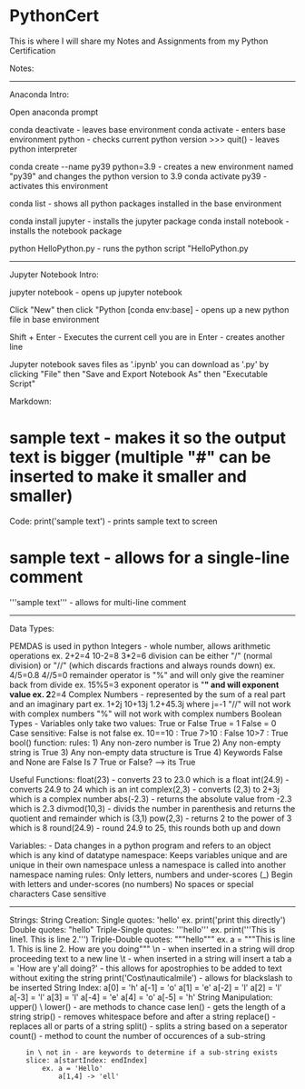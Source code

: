 # PythonCert
This is where I will share my Notes and Assignments from my Python Certification

Notes:

--------------------------------------------------------------------------------------------------

Anaconda Intro:

Open anaconda prompt

conda deactivate - leaves base environment
conda activate   - enters base environment
python           - checks current python version
	>>> quit()   - leaves python interpreter

conda create --name py39 python=3.9  - creates a new environment named "py39" and changes the python version to 3.9
	conda activate py39 - activates this environment

conda list - shows all python packages installed in the base environment

conda install jupyter - installs the jupyter package
conda install notebook - installs the notebook package

python HelloPython.py - runs the python script "HelloPython.py


----------------------------------------------------------------------------------------------------

Jupyter Notebook Intro:

jupyter notebook - opens up jupyter notebook

Click "New" then click "Python [conda env:base] - opens up a new python file in base environment

Shift + Enter - Executes the current cell you are in
Enter  - creates another line

Jupyter notebook saves files as '.ipynb' you can download as '.py' by clicking "File" then "Save and Export Notebook As" then "Executable Script"

Markdown:
# sample text - makes it so the output text is bigger (multiple "#" can be inserted to make it smaller and smaller)

Code:
print('sample text') - prints sample text to screen
# sample text - allows for a single-line comment
'''sample 
text''' - allows for multi-line comment

----------------------------------------------------------------------------------------------------
Data Types:

PEMDAS is used in python
Integers - whole number, allows arithmetic operations
	ex. 2+2=4  10-2=8 3*2=6
	division can be either "/" (normal division) or "//" (which discards fractions and always rounds down)
	ex. 4/5=0.8  4//5=0
	remainder operator is "%" and will only give the reaminer back from divide
	ex. 15%5=3
	exponent operator is "**" and will exponent value
	ex. 2**2=4
Complex Numbers - represented by the sum of a real part and an imaginary part
	ex. 1+2j  10+13j  1.2+45.3j   where    j=-1
	"//" will not work with complex numbers
	"%" will not work with complex numbers
Boolean Types - Variables only take two values: True or False
	True = 1    False = 0
	Case sensitive: False is not false
	ex. 10==10 : True    7>10 : False    10>7 : True
	bool() function:
		rules:
			1) Any non-zero number is True
			2) Any non-empty string is True
			3) Any non-empty data structure is True
			4) Keywords False and None are False
		Is 7 True or False?  -->  its True
	
Useful Functions:
float(23) - converts 23 to 23.0 which is a float
int(24.9) - converts 24.9 to 24 which is an int
complex(2,3) - converts (2,3) to 2+3j which is a complex number
abs(-2.3) - returns the absolute value from -2.3 which is 2.3
divmod(10,3) - divids the number in parenthesis and returns the quotient and remainder which is (3,1)
pow(2,3) - returns 2 to the power of 3 which is 8
round(24.9) - round 24.9 to 25, this rounds both up and down

Variables: - Data changes in a python program and refers to an object which is any kind of datatype
	namespace: Keeps variables unique and are unique in their own namespace unless a namespace is called into another namespace
	naming rules: 
		Only letters, numbers and under-scores (_)
		Begin with letters and under-scores (no numbers)
		No spaces or special characters
		Case sensitive
		
		
--------------------------------------------------------------------------------------------------

Strings:
	String Creation:
		Single quotes:  'hello'
		ex. print('print this directly')
		Double quotes:  "hello"
		Triple-Single quotes: '''hello'''
		ex. print('''This is line1.
				This is line 2.''')
		Triple-Double quotes: """hello"""
		ex. a = """This is line 1.
				This is line 2.
				How are you doing"""
		\n - when inserted in a string will drop proceeding text to a new line
		\t - when inserted in a string will insert a tab
		a = 'How are y\'all doing?' - this allows for apostrophies to be added to text without exiting the string
		print('Cost\\nauticalmile') - allows for blackslash to be inserted
	String Index:
		a[0] = 'h'        a[-1] = 'o'
		a[1] = 'e'        a[-2] = 'l'
		a[2] = 'l'        a[-3] = 'l'
		a[3] = 'l'        a[-4] = 'e'
		a[4] = 'o'        a[-5] = 'h'
	String Manipulation:
		upper() \ lower() - are methods to chance case
		len() - gets the length of a string
		strip() - removes whitespace before and after a string
		replace() - replaces all or parts of a string
		split() - splits a string based on a seperator
		count() - method to count the number of occurences of a sub-string
		
		in \ not in - are keywords to determine if a sub-string exists
		slice: a[startIndex: endIndex]
			ex. a = 'Hello'
				a[1,4] -> 'ell'
		